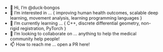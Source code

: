 - 👋 Hi, I’m @duck-bongos
- 👀 I’m interested in ... { improving human health outcomes, scalable deep learning, movement analysis, learning programming languages }
- 🌱 I’m currently learning ... { C++, discrete differential geometry, non-rigid registration, PyTorch }
- 💞️ I’m looking to collaborate on ... anything to help the medical community help people!
- 📫 How to reach me ... open a PR here!

<!---
duck-bongos/duck-bongos is a ✨ special ✨ repository because its `README.md` (this file) appears on your GitHub profile.
You can click the Preview link to take a look at your changes.
--->
